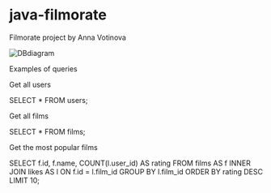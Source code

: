 # java-filmorate

Filmorate project by Anna Votinova 

![DBdiagram](https://dbdiagram.io/d/63275cf80911f91ba5d9226a)


Examples of queries

Get all users 

SELECT *
FROM users;

Get all films

SELECT *
FROM films;

Get the most popular films

SELECT f.id, f.name,
COUNT(l.user_id) AS rating
FROM films AS f
INNER JOIN likes AS l ON f.id = l.film_id
GROUP BY l.film_id
ORDER BY rating DESC
LIMIT 10;

